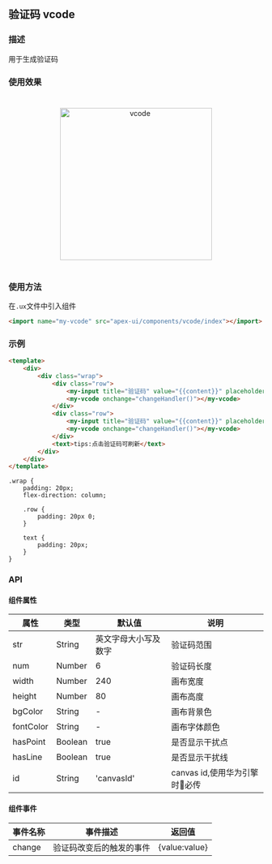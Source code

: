 ## 验证码 vcode

### 描述

用于生成验证码

### 使用效果

<div style="text-align: center;margin: 40px;"><img src="../assets/vcode.gif" alt="vcode" style="width:300px" /></div>

### 使用方法

在`.ux`文件中引入组件

```html
<import name="my-vcode" src="apex-ui/components/vcode/index"></import>
```

### 示例

```html
<template>
    <div>
        <div class="wrap">
            <div class="row">
                <my-input title="验证码" value="{{content}}" placeholder="请输入验证码" onchange="changeHandler()"></my-input>
                <my-vcode onchange="changeHandler()"></my-vcode>
            </div>
            <div class="row">
                <my-input title="验证码" value="{{content}}" placeholder="请输入验证码" onchange="changeHandler()"></my-input>
                <my-vcode onchange="changeHandler()"></my-vcode>
            </div>
            <text>tips:点击验证码可刷新</text>
        </div>
    </div>
</template>
```

```less
.wrap {
    padding: 20px;
    flex-direction: column;

    .row {
        padding: 20px 0;
    }

    text {
        padding: 20px;
    }
}
```

### API

#### 组件属性

| 属性      | 类型    | 默认值               | 说明           |
| --------- | ------- | -------------------- | -------------- |
| str       | String  | 英文字母大小写及数字 | 验证码范围     |
| num       | Number  | 6                    | 验证码长度     |
| width     | Number  | 240                  | 画布宽度       |
| height    | Number  | 80                   | 画布高度       |
| bgColor   | String  | -                    | 画布背景色     |
| fontColor | String  | -                    | 画布字体颜色   |
| hasPoint  | Boolean | true                 | 是否显示干扰点 |
| hasLine   | Boolean | true                 | 是否显示干扰线 |
| id        | String  | 'canvasId'           | canvas id,使用华为引擎时必传                    |

#### 组件事件

| 事件名称 | 事件描述                 | 返回值        |
| -------- | ------------------------ | ------------- |
| change   | 验证码改变后的触发的事件 | {value:value} |
